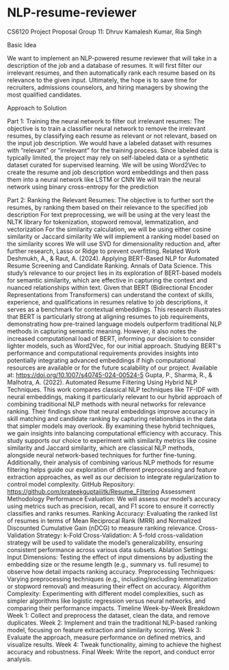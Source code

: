 # NLP-resume-reviewer
CS6120 Project Proposal
Group 11: Dhruv Kamalesh Kumar, Ria Singh

Basic Idea

We want to implement an NLP-powered resume reviewer that will take in a description of the job and a database of resumes. It will first filter our irrelevant resumes, and then automatically rank each resume based on its relevance to the given input. Ultimately, the hope is to save time for recruiters, admissions counselors, and hiring managers by showing the most qualified candidates. 

Approach to Solution

Part 1: Training the neural network to filter out irrelevant resumes:
The objective is to train a classifier neural network to remove the irrelevant resumes, by classifying each resume as relevant or not relevant, based on the input job description.
We would have a labeled dataset with resumes with “relevant” or “irrelevant” for the training process. Since labeled data is typically limited, the project may rely on self-labeled data or a synthetic dataset curated for supervised learning.
We will be using Word2Vec to create the resume and job description word embeddings and then pass them into a neural network like LSTM or CNN
We will train the neural network using binary cross-entropy for the prediction

Part 2: Ranking the Relevant Resumes:
The objective is to further sort the resumes, by ranking them based on their relevance to the specified job description
For text preprocessing, we will be using at the very least the NLTK library for tokenization, stopword removal, lemmatization, and vectorization
For the similarity calculation, we will be using either cosine similarity or Jaccard similarity
We will implement a ranking model based on the similarity scores 
We will use SVD for dimensionality reduction and, after further research, Lasso or Ridge to prevent overfitting. 
Related Work
Deshmukh, A., & Raut, A. (2024). Applying BERT-Based NLP for Automated Resume Screening and Candidate Ranking. Annals of Data Science.
This study’s relevance to our project lies in its exploration of BERT-based models for semantic similarity, which are effective in capturing the context and nuanced relationships within text. Given that BERT (Bidirectional Encoder Representations from Transformers) can understand the context of skills, experience, and qualifications in resumes relative to job descriptions, it serves as a benchmark for contextual embeddings. This research illustrates that BERT is particularly strong at aligning resumes to job requirements, demonstrating how pre-trained language models outperform traditional NLP methods in capturing semantic meaning. However, it also notes the increased computational load of BERT, informing our decision to consider lighter models, such as Word2Vec, for our initial approach. Studying BERT's performance and computational requirements provides insights into potentially integrating advanced embeddings if high computational resources are available or for the future scalability of our project. Available at: https://doi.org/10.1007/s40745-024-00524-5
Gupta, P., Sharma, R., & Malhotra, A. (2022). Automated Resume Filtering Using Hybrid NLP Techniques.
This work compares classical NLP techniques like TF-IDF with neural embeddings, making it particularly relevant to our hybrid approach of combining traditional NLP methods with neural networks for relevance ranking. Their findings show that neural embeddings improve accuracy in skill matching and candidate ranking by capturing relationships in the data that simpler models may overlook. By examining these hybrid techniques, we gain insights into balancing computational efficiency with accuracy. This study supports our choice to experiment with similarity metrics like cosine similarity and Jaccard similarity, which are classical NLP methods, alongside neural network-based techniques for further fine-tuning. Additionally, their analysis of combining various NLP methods for resume filtering helps guide our exploration of different preprocessing and feature extraction approaches, as well as our decision to integrate regularization to control model complexity.
GitHub Repository: https://github.com/prateekguptaiiitk/Resume_Filtering
Assessment Methodology
Performance Evaluation:
We will assess our model’s accuracy using metrics such as precision, recall, and F1 score to ensure it correctly classifies and ranks resumes.
Ranking Accuracy: Evaluating the ranked list of resumes in terms of Mean Reciprocal Rank (MRR) and Normalized Discounted Cumulative Gain (nDCG) to measure ranking relevance.
Cross-Validation Strategy:
k-Fold Cross-Validation: A 5-fold cross-validation strategy will be used to validate the model’s generalizability, ensuring consistent performance across various data subsets.
Ablation Settings:
Input Dimensions: Testing the effect of input dimensions by adjusting the embedding size or the resume length (e.g., summary vs. full resume) to observe how detail impacts ranking accuracy.
Preprocessing Techniques: Varying preprocessing techniques (e.g., including/excluding lemmatization or stopword removal) and measuring their effect on accuracy.
Algorithm Complexity: Experimenting with different model complexities, such as simpler algorithms like logistic regression versus neural networks, and comparing their performance impacts.
Timeline
Week-by-Week Breakdown
Week 1: Collect and preprocess the dataset, clean the data, and remove duplicates.
Week 2: Implement and train the traditional NLP-based ranking model, focusing on feature extraction and similarity scoring.
Week 3: Evaluate the approach, measure performance on defined metrics, and visualize results.
Week 4: Tweak functionality, aiming to achieve the highest accuracy and robustness. 
Final Week: Write the report, and conduct error analysis.


